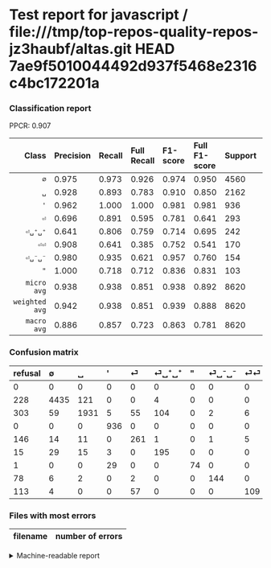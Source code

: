 # Test report for javascript / file:///tmp/top-repos-quality-repos-jz3haubf/altas.git HEAD 7ae9f5010044492d937f5468e2316c4bc172201a

### Classification report

PPCR: 0.907

| Class | Precision | Recall | Full Recall | F1-score | Full F1-score | Support | Full Support | PPCR |
|------:|:----------|:-------|:------------|:---------|:---------|:--------|:-------------|:-----|
| `∅` | 0.975| 0.973| 0.926| 0.974| 0.950| 4560| 4788| 0.952 |
| `␣` | 0.928| 0.893| 0.783| 0.910| 0.850| 2162| 2465| 0.877 |
| `'` | 0.962| 1.000| 1.000| 0.981| 0.981| 936| 936| 1.000 |
| `⏎` | 0.696| 0.891| 0.595| 0.781| 0.641| 293| 439| 0.667 |
| `⏎␣⁺␣⁺` | 0.641| 0.806| 0.759| 0.714| 0.695| 242| 257| 0.942 |
| `⏎⏎` | 0.908| 0.641| 0.385| 0.752| 0.541| 170| 283| 0.601 |
| `⏎␣⁻␣⁻` | 0.980| 0.935| 0.621| 0.957| 0.760| 154| 232| 0.664 |
| `"` | 1.000| 0.718| 0.712| 0.836| 0.831| 103| 104| 0.990 |
| `micro avg` | 0.938| 0.938| 0.851| 0.938| 0.892| 8620| 9504| 0.907 |
| `weighted avg` | 0.942| 0.938| 0.851| 0.939| 0.888| 8620| 9504| 0.907 |
| `macro avg` | 0.886| 0.857| 0.723| 0.863| 0.781| 8620| 9504| 0.907 |

### Confusion matrix

|refusal|  ∅| ␣| '| ⏎| ⏎␣⁺␣⁺| "| ⏎␣⁻␣⁻| ⏎⏎| 
|:---|:---|:---|:---|:---|:---|:---|:---|:---|
|0 |0 |0 |0 |0 |0 |0 |0 |0 |
|228 |4435 |121 |0 |0 |4 |0 |0 |0 |
|303 |59 |1931 |5 |55 |104 |0 |2 |6 |
|0 |0 |0 |936 |0 |0 |0 |0 |0 |
|146 |14 |11 |0 |261 |1 |0 |1 |5 |
|15 |29 |15 |3 |0 |195 |0 |0 |0 |
|1 |0 |0 |29 |0 |0 |74 |0 |0 |
|78 |6 |2 |0 |2 |0 |0 |144 |0 |
|113 |4 |0 |0 |57 |0 |0 |0 |109 |

### Files with most errors

| filename | number of errors|
|:----:|:-----|

<details>
    <summary>Machine-readable report</summary>
```json
{
  "cl_report": {"\"": {"f1-score": 0.8361581920903954, "precision": 1.0, "recall": 0.7184466019417476, "support": 103}, "\u0027": {"f1-score": 0.9806181246726035, "precision": 0.9619732785200411, "recall": 1.0, "support": 936}, "macro avg": {"f1-score": 0.8631787002146254, "precision": 0.8863849470471362, "recall": 0.8571250400477192, "support": 8620}, "micro avg": {"f1-score": 0.9379350348027842, "precision": 0.9379350348027842, "recall": 0.9379350348027842, "support": 8620}, "weighted avg": {"f1-score": 0.938584810718363, "precision": 0.9423021823418454, "recall": 0.9379350348027842, "support": 8620}, "\u2205": {"f1-score": 0.9739760623696058, "precision": 0.9753683747525841, "recall": 0.9725877192982456, "support": 4560}, "\u23ce": {"f1-score": 0.7814371257485031, "precision": 0.696, "recall": 0.8907849829351536, "support": 293}, "\u23ce\u23ce": {"f1-score": 0.7517241379310344, "precision": 0.9083333333333333, "recall": 0.6411764705882353, "support": 170}, "\u23ce\u2423\u207a\u2423\u207a": {"f1-score": 0.7142857142857143, "precision": 0.6414473684210527, "recall": 0.8057851239669421, "support": 242}, "\u23ce\u2423\u207b\u2423\u207b": {"f1-score": 0.9568106312292358, "precision": 0.9795918367346939, "recall": 0.935064935064935, "support": 154}, "\u2423": {"f1-score": 0.9104196133899105, "precision": 0.9283653846153846, "recall": 0.893154486586494, "support": 2162}},
  "cl_report_full": {"\"": {"f1-score": 0.8314606741573033, "precision": 1.0, "recall": 0.7115384615384616, "support": 104}, "\u0027": {"f1-score": 0.9806181246726035, "precision": 0.9619732785200411, "recall": 1.0, "support": 936}, "macro avg": {"f1-score": 0.7811616790058298, "precision": 0.8863849470471362, "recall": 0.7225395223845352, "support": 9504}, "micro avg": {"f1-score": 0.8921871551533878, "precision": 0.9379350348027842, "recall": 0.8506944444444444, "support": 9504}, "weighted avg": {"f1-score": 0.887833172453707, "precision": 0.9383008263075596, "recall": 0.8506944444444444, "support": 9504}, "\u2205": {"f1-score": 0.950187466523835, "precision": 0.9753683747525841, "recall": 0.9262740183792816, "support": 4788}, "\u23ce": {"f1-score": 0.6412776412776412, "precision": 0.696, "recall": 0.5945330296127562, "support": 439}, "\u23ce\u23ce": {"f1-score": 0.5409429280397023, "precision": 0.9083333333333333, "recall": 0.38515901060070673, "support": 283}, "\u23ce\u2423\u207a\u2423\u207a": {"f1-score": 0.6951871657754011, "precision": 0.6414473684210527, "recall": 0.7587548638132295, "support": 257}, "\u23ce\u2423\u207b\u2423\u207b": {"f1-score": 0.7598944591029023, "precision": 0.9795918367346939, "recall": 0.6206896551724138, "support": 232}, "\u2423": {"f1-score": 0.8497249724972498, "precision": 0.9283653846153846, "recall": 0.7833671399594321, "support": 2465}},
  "ppcr": 0.906986531986532
}
```
</details>
